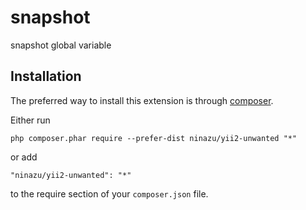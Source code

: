 snapshot
========
snapshot global variable

Installation
------------

The preferred way to install this extension is through [composer](http://getcomposer.org/download/).

Either run

```
php composer.phar require --prefer-dist ninazu/yii2-unwanted "*"
```

or add

```
"ninazu/yii2-unwanted": "*"
```

to the require section of your `composer.json` file.